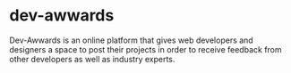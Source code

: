 # dev-awwards
Dev-Awwards is an online platform that gives web developers and designers a space to post their projects in order to receive feedback from other developers as well as industry experts.
